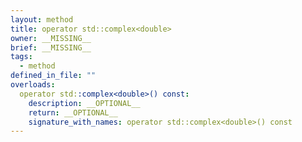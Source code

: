```yaml
---
layout: method
title: operator std::complex<double>
owner: __MISSING__
brief: __MISSING__
tags:
  - method
defined_in_file: ""
overloads:
  operator std::complex<double>() const:
    description: __OPTIONAL__
    return: __OPTIONAL__
    signature_with_names: operator std::complex<double>() const
---
```

